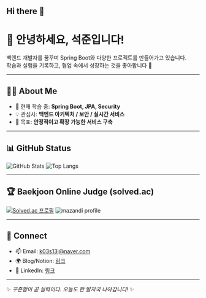 ## Hi there 👋
# 👋 안녕하세요, 석준입니다!

백엔드 개발자를 꿈꾸며 Spring Boot와 다양한 프로젝트를 만들어가고 있습니다.  
학습과 실험을 기록하고, 협업 속에서 성장하는 것을 좋아합니다 🚀  

---

## 🧑‍💻 About Me
- 🌱 현재 학습 중: **Spring Boot, JPA, Security**
- 💡 관심사: **백엔드 아키텍처 / 보안 / 실시간 서비스**
- 🎯 목표: **안정적이고 확장 가능한 서비스 구축**

---

## 📊 GitHub Status

![GitHub Stats](https://github-readme-stats.vercel.app/api?username=kimseokjun&show_icons=true&theme=tokyonight)
![Top Langs](https://github-readme-stats.vercel.app/api/top-langs/?username=kimseokjun&layout=compact&theme=tokyonight)

---

## 🏆 Baekjoon Online Judge (solved.ac)

[![Solved.ac 프로필](http://mazassumnida.wtf/api/v2/generate_badge?boj=k03s13j@naver.com)](https://solved.ac/profile/YOUR_BOJ_ID)
![mazandi profile](http://mazandi.herokuapp.com/api?handle=k03s13j@naver.com&theme=warm)

---

## 🔗 Connect
- 📫 Email: k03s13j@naver.com
- 🌍 Blog/Notion: [링크](https://kimseokjun.tistory.com)
- 💼 LinkedIn: [링크](https://linkedin.com/in/your-id)

---

✨ *꾸준함이 곧 실력이다. 오늘도 한 발자국 나아갑니다!* ✨

<!--
**kimseokjun/kimseokjun** is a ✨ _special_ ✨ repository because its `README.md` (this file) appears on your GitHub profile.

Here are some ideas to get you started:

- 🔭 I’m currently working on ...
- 🌱 I’m currently learning ...
- 👯 I’m looking to collaborate on ...
- 🤔 I’m looking for help with ...
- 💬 Ask me about ...
- 📫 How to reach me: ...
- 😄 Pronouns: ...
- ⚡ Fun fact: ...
-->
